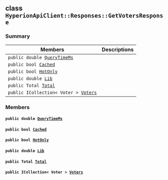 ## class `HyperionApiClient::Responses::GetVotersResponse` 

### Summary

 Members                        | Descriptions                                
--------------------------------|---------------------------------------------
`public double `[`QueryTimeMs`](#class_hyperion_api_client_1_1_responses_1_1_get_voters_response_1aaed05a434b4de2c0ca564fe4e3d8a2ec) | 
`public bool `[`Cached`](#class_hyperion_api_client_1_1_responses_1_1_get_voters_response_1a4c2f66ac7e92baee23ff3feaedd0a069) | 
`public bool `[`HotOnly`](#class_hyperion_api_client_1_1_responses_1_1_get_voters_response_1aede0d7016e2e36bf71998767504ae13f) | 
`public double `[`Lib`](#class_hyperion_api_client_1_1_responses_1_1_get_voters_response_1aadde7ea54f4086c6436402e5cdfb36d8) | 
`public Total `[`Total`](#class_hyperion_api_client_1_1_responses_1_1_get_voters_response_1aadea4b415425548b9fbcf43685f59cd1) | 
`public ICollection< Voter > `[`Voters`](#class_hyperion_api_client_1_1_responses_1_1_get_voters_response_1a4a0e6d267aeb8616e9800807b5fb5e2b) | 

### Members

#### `public double `[`QueryTimeMs`](#class_hyperion_api_client_1_1_responses_1_1_get_voters_response_1aaed05a434b4de2c0ca564fe4e3d8a2ec) 

#### `public bool `[`Cached`](#class_hyperion_api_client_1_1_responses_1_1_get_voters_response_1a4c2f66ac7e92baee23ff3feaedd0a069) 

#### `public bool `[`HotOnly`](#class_hyperion_api_client_1_1_responses_1_1_get_voters_response_1aede0d7016e2e36bf71998767504ae13f) 

#### `public double `[`Lib`](#class_hyperion_api_client_1_1_responses_1_1_get_voters_response_1aadde7ea54f4086c6436402e5cdfb36d8) 

#### `public Total `[`Total`](#class_hyperion_api_client_1_1_responses_1_1_get_voters_response_1aadea4b415425548b9fbcf43685f59cd1) 

#### `public ICollection< Voter > `[`Voters`](#class_hyperion_api_client_1_1_responses_1_1_get_voters_response_1a4a0e6d267aeb8616e9800807b5fb5e2b) 

